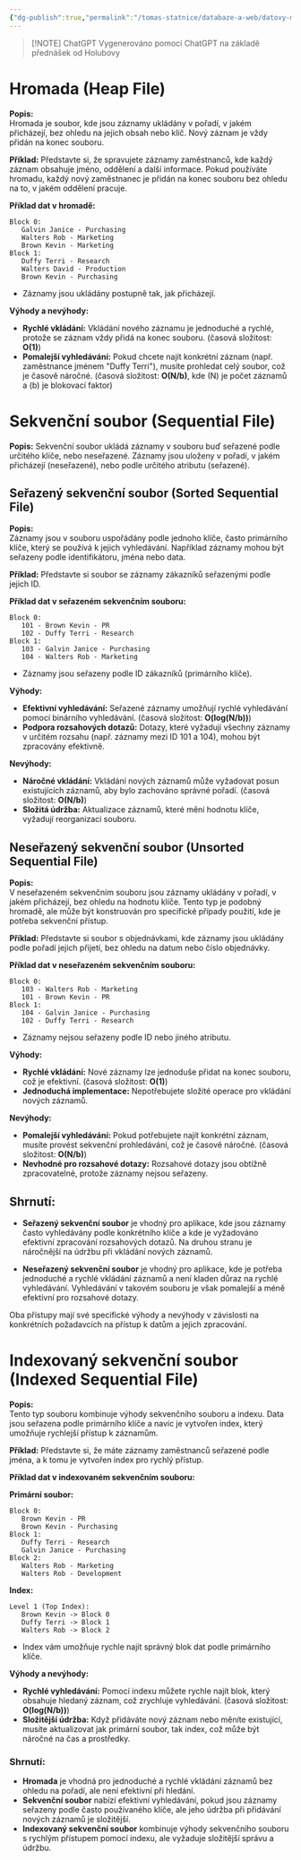 ```yaml
---
{"dg-publish":true,"permalink":"/tomas-statnice/databaze-a-web/datovy-management/zaklady-indexovani/zakladni-typy-organizace-souboru/","tags":["tomas","datovy_management","databaze_a_web"],"noteIcon":""}
---
```


> [!NOTE] ChatGPT
> Vygenerováno pomocí ChatGPT na základě přednášek od Holubovy

# Hromada (Heap File)
**Popis:**  
Hromada je soubor, kde jsou záznamy ukládány v pořadí, v jakém přicházejí, bez ohledu na jejich obsah nebo klíč. Nový záznam je vždy přidán na konec souboru.

**Příklad:**
Představte si, že spravujete záznamy zaměstnanců, kde každý záznam obsahuje jméno, oddělení a další informace. Pokud používáte hromadu, každý nový zaměstnanec je přidán na konec souboru bez ohledu na to, v jakém oddělení pracuje.

**Příklad dat v hromadě:**
```
Block 0:
   Galvin Janice - Purchasing
   Walters Rob - Marketing
   Brown Kevin - Marketing
Block 1:
   Duffy Terri - Research
   Walters David - Production
   Brown Kevin - Purchasing
```
- Záznamy jsou ukládány postupně tak, jak přicházejí.

**Výhody a nevýhody:**
- **Rychlé vkládání:** Vkládání nového záznamu je jednoduché a rychlé, protože se záznam vždy přidá na konec souboru. (časová složitost: **O(1)**)
- **Pomalejší vyhledávání:** Pokud chcete najít konkrétní záznam (např. zaměstnance jménem "Duffy Terri"), musíte prohledat celý soubor, což je časově náročné. (časová složitost: **O(N/b)**, kde \(N\) je počet záznamů a \(b\) je blokovací faktor)

# Sekvenční soubor (Sequential File)

**Popis:**
Sekvenční soubor ukládá záznamy v souboru buď seřazené podle určitého klíče, nebo neseřazené. Záznamy jsou uloženy v pořadí, v jakém přicházejí (neseřazené), nebo podle určitého atributu (seřazené).

## Seřazený sekvenční soubor (Sorted Sequential File)

**Popis:**  
Záznamy jsou v souboru uspořádány podle jednoho klíče, často primárního klíče, který se používá k jejich vyhledávání. Například záznamy mohou být seřazeny podle identifikátoru, jména nebo data.

**Příklad:**
Představte si soubor se záznamy zákazníků seřazenými podle jejich ID.

**Příklad dat v seřazeném sekvenčním souboru:**
```
Block 0:
   101 - Brown Kevin - PR
   102 - Duffy Terri - Research
Block 1:
   103 - Galvin Janice - Purchasing
   104 - Walters Rob - Marketing
```
- Záznamy jsou seřazeny podle ID zákazníků (primárního klíče).

**Výhody:**
- **Efektivní vyhledávání:** Seřazené záznamy umožňují rychlé vyhledávání pomocí binárního vyhledávání. (časová složitost: **O(log(N/b))**)
- **Podpora rozsahových dotazů:** Dotazy, které vyžadují všechny záznamy v určitém rozsahu (např. záznamy mezi ID 101 a 104), mohou být zpracovány efektivně.

**Nevýhody:**
- **Náročné vkládání:** Vkládání nových záznamů může vyžadovat posun existujících záznamů, aby bylo zachováno správné pořadí. (časová složitost: **O(N/b)**)
- **Složitá údržba:** Aktualizace záznamů, které mění hodnotu klíče, vyžadují reorganizaci souboru.

## Neseřazený sekvenční soubor (Unsorted Sequential File)

**Popis:**  
V neseřazeném sekvenčním souboru jsou záznamy ukládány v pořadí, v jakém přicházejí, bez ohledu na hodnotu klíče. Tento typ je podobný hromadě, ale může být konstruován pro specifické případy použití, kde je potřeba sekvenční přístup.

**Příklad:**
Představte si soubor s objednávkami, kde záznamy jsou ukládány podle pořadí jejich přijetí, bez ohledu na datum nebo číslo objednávky.

**Příklad dat v neseřazeném sekvenčním souboru:**
```
Block 0:
   103 - Walters Rob - Marketing
   101 - Brown Kevin - PR
Block 1:
   104 - Galvin Janice - Purchasing
   102 - Duffy Terri - Research
```
- Záznamy nejsou seřazeny podle ID nebo jiného atributu.

**Výhody:**
- **Rychlé vkládání:** Nové záznamy lze jednoduše přidat na konec souboru, což je efektivní. (časová složitost: **O(1)**)
- **Jednoduchá implementace:** Nepotřebujete složité operace pro vkládání nových záznamů.

**Nevýhody:**
- **Pomalejší vyhledávání:** Pokud potřebujete najít konkrétní záznam, musíte provést sekvenční prohledávání, což je časově náročné. (časová složitost: **O(N/b)**)
- **Nevhodné pro rozsahové dotazy:** Rozsahové dotazy jsou obtížně zpracovatelné, protože záznamy nejsou seřazeny.

## Shrnutí:

- **Seřazený sekvenční soubor** je vhodný pro aplikace, kde jsou záznamy často vyhledávány podle konkrétního klíče a kde je vyžadováno efektivní zpracování rozsahových dotazů. Na druhou stranu je náročnější na údržbu při vkládání nových záznamů.
  
- **Neseřazený sekvenční soubor** je vhodný pro aplikace, kde je potřeba jednoduché a rychlé vkládání záznamů a není kladen důraz na rychlé vyhledávání. Vyhledávání v takovém souboru je však pomalejší a méně efektivní pro rozsahové dotazy.

Oba přístupy mají své specifické výhody a nevýhody v závislosti na konkrétních požadavcích na přístup k datům a jejich zpracování.

# Indexovaný sekvenční soubor (Indexed Sequential File)
**Popis:**  
Tento typ souboru kombinuje výhody sekvenčního souboru a indexu. Data jsou seřazena podle primárního klíče a navíc je vytvořen index, který umožňuje rychlejší přístup k záznamům.

**Příklad:**
Představte si, že máte záznamy zaměstnanců seřazené podle jména, a k tomu je vytvořen index pro rychlý přístup.

**Příklad dat v indexovaném sekvenčním souboru:**

**Primární soubor:**
```
Block 0:
   Brown Kevin - PR
   Brown Kevin - Purchasing
Block 1:
   Duffy Terri - Research
   Galvin Janice - Purchasing
Block 2:
   Walters Rob - Marketing
   Walters Rob - Development
```

**Index:**
```
Level 1 (Top Index):
   Brown Kevin -> Block 0
   Duffy Terri -> Block 1
   Walters Rob -> Block 2
```
- Index vám umožňuje rychle najít správný blok dat podle primárního klíče.

**Výhody a nevýhody:**
- **Rychlé vyhledávání:** Pomocí indexu můžete rychle najít blok, který obsahuje hledaný záznam, což zrychluje vyhledávání. (časová složitost: **O(log(N/b))**)
- **Složitější údržba:** Když přidáváte nový záznam nebo měníte existující, musíte aktualizovat jak primární soubor, tak index, což může být náročné na čas a prostředky.

### Shrnutí:
- **Hromada** je vhodná pro jednoduché a rychlé vkládání záznamů bez ohledu na pořadí, ale není efektivní při hledání.
- **Sekvenční soubor** nabízí efektivní vyhledávání, pokud jsou záznamy seřazeny podle často používaného klíče, ale jeho údržba při přidávání nových záznamů je složitější.
- **Indexovaný sekvenční soubor** kombinuje výhody sekvenčního souboru s rychlým přístupem pomocí indexu, ale vyžaduje složitější správu a údržbu.